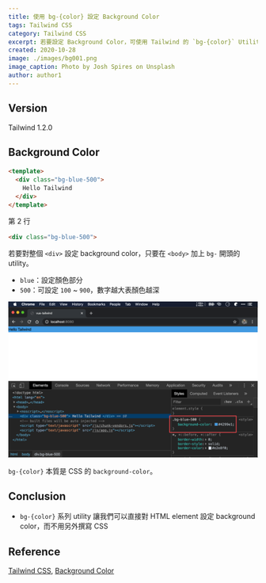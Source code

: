 ```yaml
---
title: 使用 bg-{color} 設定 Background Color
tags: Tailwind CSS
category: Tailwind CSS
excerpt: 若要設定 Background Color，可使用 Tailwind 的 `bg-{color}` Utility
created: 2020-10-28
image: ./images/bg001.png
image_caption: Photo by Josh Spires on Unsplash
author: author1
---
```


## Version

Tailwind 1.2.0

## Background Color

```html
<template>
  <div class="bg-blue-500">
    Hello Tailwind
  </div>
</template>
```

第 2 行

```html
<div class="bg-blue-500">
```

若要對整個 `<div>` 設定 background color，只要在 `<body>` 加上 `bg-` 開頭的 utility。

- `blue`：設定顏色部分
- `500`：可設定 `100` ~ `900`，數字越大表顏色越深

![bg001](./images/bg001.png)

`bg-{color}` 本質是 CSS 的 `background-color`。

## Conclusion

* `bg-{color}` 系列 utility 讓我們可以直接對 HTML element 設定 background color，而不用另外撰寫 CSS

## Reference

[Tailwind CSS](https://tailwindcss.com), [Background Color](https://tailwindcss.com/docs/background-color)